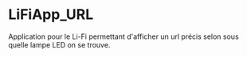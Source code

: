 # LiFiApp_URL
Application pour le Li-Fi permettant d'afficher un url précis selon sous quelle lampe LED on se trouve. 
